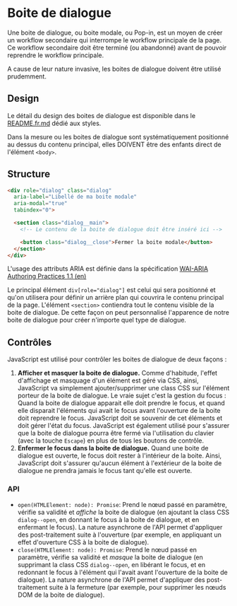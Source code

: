 # Boite de dialogue

Une boite de dialogue, ou boite modale, ou Pop-in, est un moyen de créer un workflow secondaire qui interrompe le workflow principale de la page. Ce workflow secondaire doit être terminé (ou abandonné) avant de pouvoir reprendre le workflow principale.

A cause de leur nature invasive, les boites de dialogue doivent être utilisé prudemment.

## Design

Le détail du design des boites de dialogue est disponible dans le [README.fr.md](../../styles/dialog/README.fr.md) dédié aux styles.

Dans la mesure ou les boites de dialogue sont systématiquement positionné au dessus du contenu principal, elles DOIVENT être des enfants direct de l'élément `<body>`.

## Structure

```html
<div role="dialog" class="dialog"
  aria-label="Libellé de ma boite modale"
  aria-modal="true"
  tabindex="0">

  <section class="dialog__main">
    <!-- Le contenu de la boite de dialogue doit être inséré ici -->

    <button class="dialog__close">Fermer la boite modale</button>
  </section>
</div>
```

L'usage des attributs ARIA est définie dans la spécification [WAI-ARIA Authoring Practices 1.1 (en)](https://www.w3.org/TR/wai-aria-practices-1.1/#dialog_modal)

Le principal élément `div[role="dialog"]` est celui qui sera positionné et qu'on utilisera pour définir un arrière plan qui couvrira le contenu principal de la page. L'élément `<section>` contiendra tout le contenu visible de la boite de dialogue. De cette façon on peut personnalisé l'apparence de notre boite de dialogue pour créer n'importe quel type de dialogue.

## Contrôles

JavaScript est utilisé pour contrôler les boites de dialogue de deux façons :

 1. **Afficher et masquer la boite de dialogue.**
    Comme d'habitude, l'effet d'affichage et masquage d'un élément est géré via CSS, ainsi, JavaScript va simplement ajouter/supprimer une class CSS sur l'élément porteur de la boite de dialogue. Le vraie sujet c'est la gestion du focus : Quand la boite de dialogue apparait elle doit prendre le focus, et quand elle disparait l'éléments qui avait le focus avant l'ouverture de la boite doit reprendre le focus. JavaScript doit se souvenir de cet éléments et doit gérer l'état du focus. JavaScript est également utilisé pour s'assurer que la boite de dialogue pourra être fermé via l'utilisation du clavier (avec la touche `Escape`) en plus de tous les boutons de contrôle.
 2. **Enfermer le focus dans la boite de dialogue.**
    Quand une boite de dialogue est ouverte, le focus doit rester à l'intérieur de la boite. Ainsi, JavaScript doit s'assurer qu'aucun élément à l'extérieur de la boite de dialogue ne prendra jamais le focus tant qu'elle est ouverte.

### API

 - `open(HTMLElement: node): Promise`: Prend le nœud passé en paramètre, vérifie sa validité et _affiche_ la boite de dialogue (en ajoutant la class CSS `dialog--open`, en donnant le focus à la boite de dialogue, et en enfermant le focus). La nature asynchrone de l'API permet d'appliquer des post-traitement suite à l'ouverture (par exemple, en appliquant un effet d'ouverture CSS à la boite de dialogue).
 - `close(HTMLElement: node): Promise`: Prend le nœud passé en paramètre, vérifie sa validité et _masque_ la boite de dialogue (en supprimant la class CSS `dialog--open`, en libérant le focus, et en redonnant le focus à l'élément qui l'avait avant l'ouverture de la boite de dialogue). La nature asynchrone de l'API permet d'appliquer des post-traitement suite à la fermeture (par exemple, pour supprimer les nœuds DOM de la boite de dialogue).
